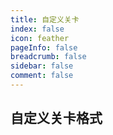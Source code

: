 ```yaml
---
title: 自定义关卡
index: false
icon: feather
pageInfo: false
breadcrumb: false
sidebar: false
comment: false
---
```


## 自定义关卡格式

